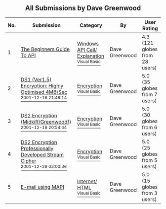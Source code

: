 ﻿<div align="center">

## All Submissions by Dave Greenwood

</div>

No.  | Submission | Category | By   | User Rating
---- | ---------- | -------- | ---- | -----------
1 | [The Beginners Guide To API<br />](https://github.com/Planet-Source-Code/dave-greenwood-the-beginners-guide-to-api__1-9524) | [Windows API Call/ Explanation<br /><sup>Visual Basic</sup>](../ByCategory/windows-api-call-explanation__1-39.md) | Dave Greenwood | 4.3 (121 globes from 28 users)
2 | [DS1 \(Ver1\.5\) Encryption: Highly Optimised 4MB/Sec<br /><sup>2001-12-16 21:48:14</sup>](https://github.com/Planet-Source-Code/dave-greenwood-ds1-ver1-5-encryption-highly-optimised-4mb-sec__1-29849) | [Encryption<br /><sup>Visual Basic</sup>](../ByCategory/encryption__1-48.md) | Dave Greenwood | 5.0 (35 globes from 7 users)
3 | [DS2 Encryption \(Midkiff/Greenwoodf\)<br /><sup>2001-12-16 20:54:44</sup>](https://github.com/Planet-Source-Code/dave-greenwood-ds2-encryption-midkiff-greenwoodf__1-29892) | [Encryption<br /><sup>Visual Basic</sup>](../ByCategory/encryption__1-48.md) | Dave Greenwood | 5.0 (30 globes from 6 users)
4 | [DS2 Encryption Professionally Developed Stream Cipher<br /><sup>2001-12-29 03:00:36</sup>](https://github.com/Planet-Source-Code/dave-greenwood-ds2-encryption-professionally-developed-stream-cipher__1-36216) | [Encryption<br /><sup>Visual Basic</sup>](../ByCategory/encryption__1-48.md) | Dave Greenwood | 5.0 (25 globes from 5 users)
5 | [E\-mail using MAPI<br />](https://github.com/Planet-Source-Code/dave-greenwood-e-mail-using-mapi__1-3489) | [Internet/ HTML<br /><sup>Visual Basic</sup>](../ByCategory/internet-html__1-34.md) | Dave Greenwood | 5.0 (15 globes from 3 users)
